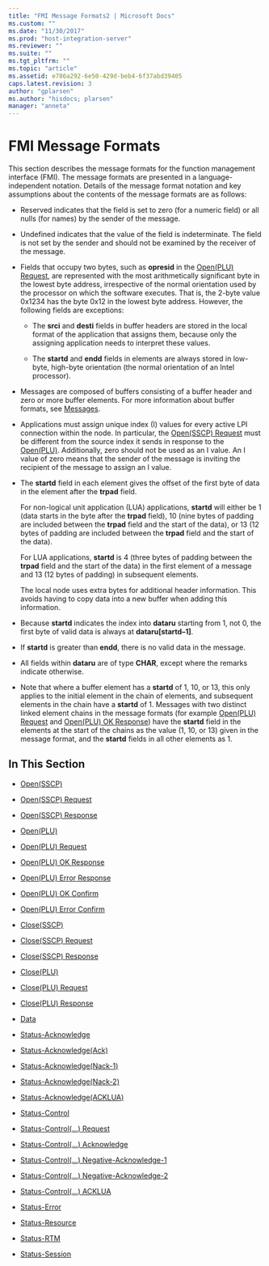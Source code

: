 ```yaml
---
title: "FMI Message Formats2 | Microsoft Docs"
ms.custom: ""
ms.date: "11/30/2017"
ms.prod: "host-integration-server"
ms.reviewer: ""
ms.suite: ""
ms.tgt_pltfrm: ""
ms.topic: "article"
ms.assetid: e786a292-6e50-429d-beb4-6f37abd39405
caps.latest.revision: 3
author: "gplarsen"
ms.author: "hisdocs; plarsen"
manager: "anneta"
---
```

# FMI Message Formats
This section describes the message formats for the function management interface (FMI). The message formats are presented in a language-independent notation. Details of the message format notation and key assumptions about the contents of the message formats are as follows:  
  
-   Reserved indicates that the field is set to zero (for a numeric field) or all nulls (for names) by the sender of the message.  
  
-   Undefined indicates that the value of the field is indeterminate. The field is not set by the sender and should not be examined by the receiver of the message.  
  
-   Fields that occupy two bytes, such as **opresid** in the [Open(PLU) Request](../core/open-plu-request2.md), are represented with the most arithmetically significant byte in the lowest byte address, irrespective of the normal orientation used by the processor on which the software executes. That is, the 2-byte value 0x1234 has the byte 0x12 in the lowest byte address. However, the following fields are exceptions:  
  
    -   The **srci** and **desti** fields in buffer headers are stored in the local format of the application that assigns them, because only the assigning application needs to interpret these values.  
  
    -   The **startd** and **endd** fields in elements are always stored in low-byte, high-byte orientation (the normal orientation of an Intel processor).  
  
-   Messages are composed of buffers consisting of a buffer header and zero or more buffer elements. For more information about buffer formats, see [Messages](./messages2.md).  
  
-   Applications must assign unique index (I) values for every active LPI connection within the node. In particular, the [Open(SSCP) Request](../core/open-sscp-request2.md) must be different from the source index it sends in response to the [Open(PLU)](../core/open-plu-1.md). Additionally, zero should not be used as an I value. An I value of zero means that the sender of the message is inviting the recipient of the message to assign an I value.  
  
-   The **startd** field in each element gives the offset of the first byte of data in the element after the **trpad** field.  
  
     For non-logical unit application (LUA) applications, **startd** will either be 1 (data starts in the byte after the **trpad** field), 10 (nine bytes of padding are included between the **trpad** field and the start of the data), or 13 (12 bytes of padding are included between the **trpad** field and the start of the data).  
  
     For LUA applications, **startd** is 4 (three bytes of padding between the **trpad** field and the start of the data) in the first element of a message and 13 (12 bytes of padding) in subsequent elements.  
  
     The local node uses extra bytes for additional header information. This avoids having to copy data into a new buffer when adding this information.  
  
-   Because **startd** indicates the index into **dataru** starting from 1, not 0, the first byte of valid data is always at **dataru[startd–1]**.  
  
-   If **startd** is greater than **endd**, there is no valid data in the message.  
  
-   All fields within **dataru** are of type **CHAR**, except where the remarks indicate otherwise.  
  
-   Note that where a buffer element has a **startd** of 1, 10, or 13, this only applies to the initial element in the chain of elements, and subsequent elements in the chain have a **startd** of 1. Messages with two distinct linked element chains in the message formats (for example [Open(PLU) Request](../core/open-plu-request2.md) and [Open(PLU) OK Response](../core/open-plu-oresponse2.md)) have the **startd** field in the elements at the start of the chains as the value (1, 10, or 13) given in the message format, and the **startd** fields in all other elements as 1.  
  
## In This Section  
  
-   [Open(SSCP)](../core/open-sscp-2.md)  
  
-   [Open(SSCP) Request](../core/open-sscp-request2.md)  
  
-   [Open(SSCP) Response](../core/open-sscp-response1.md)  
  
-   [Open(PLU)](../core/open-plu-1.md)  
  
-   [Open(PLU) Request](../core/open-plu-request2.md)  
  
-   [Open(PLU) OK Response](../core/open-plu-oresponse2.md)  
  
-   [Open(PLU) Error Response](../core/open-plu-error-response2.md)  
  
-   [Open(PLU) OK Confirm](../core/open-plu-oconfirm1.md)  
  
-   [Open(PLU) Error Confirm](../core/open-plu-error-confirm2.md)  
  
-   [Close(SSCP)](../core/close-sscp-2.md)  
  
-   [Close(SSCP) Request](../core/close-sscp-request2.md)  
  
-   [Close(SSCP) Response](../core/close-sscp-response1.md)  
  
-   [Close(PLU)](../core/close-plu-2.md)  
  
-   [Close(PLU) Request](../core/close-plu-request2.md)  
  
-   [Close(PLU) Response](../core/close-plu-response2.md)  
  
-   [Data](../core/data1.md)  
  
-   [Status-Acknowledge](../core/status-acknowledge1.md)  
  
-   [Status-Acknowledge(Ack)](../core/status-acknowledge-ack-2.md)  
  
-   [Status-Acknowledge(Nack-1)](../core/status-acknowledge-nack-1-1.md)  
  
-   [Status-Acknowledge(Nack-2)](../core/status-acknowledge-nack-2-2.md)  
  
-   [Status-Acknowledge(ACKLUA)](../core/status-acknowledge-acklua-2.md)  
  
-   [Status-Control](../core/status-control1.md)  
  
-   [Status-Control(...) Request](../core/status-control-request2.md)  
  
-   [Status-Control(...) Acknowledge](../core/status-control-acknowledge1.md)  
  
-   [Status-Control(...) Negative-Acknowledge-1](../core/status-control-negative-acknowledge-11.md)  
  
-   [Status-Control(...) Negative-Acknowledge-2](../core/status-control-negative-acknowledge-21.md)  
  
-   [Status-Control(...) ACKLUA](../core/status-control-acklua1.md)  
  
-   [Status-Error](../core/status-error1.md)  
  
-   [Status-Resource](../core/status-resource1.md)  
  
-   [Status-RTM](../core/status-rtm1.md)  
  
-   [Status-Session](../core/status-session2.md)